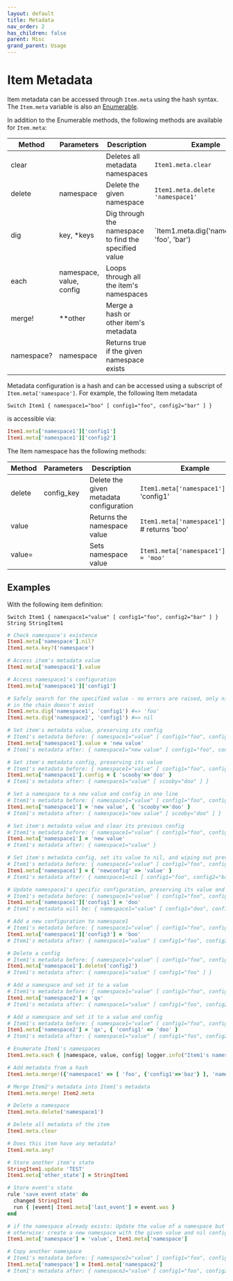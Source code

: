 ```yaml
---
layout: default
title: Metadata
nav_order: 2
has_children: false
parent: Misc
grand_parent: Usage
---
```


# Item Metadata

Item metadata can be accessed through `Item.meta` using the hash syntax. The `Item.meta` variable is also an [Enumerable](https://ruby-doc.org/core-2.6.8/Enumerable.html).

In addition to the Enumerable methods, the following methods are available for `Item.meta`:

| Method     | Parameters               | Description                                           | Example                                     |
| ---------- | ------------------------ | ----------------------------------------------------- | ------------------------------------------- |
| clear      |                          | Deletes all metadata namespaces                       | `Item1.meta.clear`                          |
| delete     | namespace                | Delete the given namespace                            | `Item1.meta.delete 'namespace1'`            |
| dig        | key, *keys               | Dig through the namespace to find the specified value | `Item1.meta.dig('namespace1', 'foo', 'bar') |
| each       | namespace, value, config | Loops through all the item's namespaces               |                                             |
| merge!     | **other                  | Merge a hash or other item's metadata                 |                                             |
| namespace? | namespace                | Returns true if the given namespace exists            |                                             |

Metadata configuration is a hash and can be accessed using a subscript of `Item.meta['namespace']`. For example, the following Item metadata

```
Switch Item1 { namespace1="boo" [ config1="foo", config2="bar" ] }
```

is accessible via:

```ruby
Item1.meta['namespace1']['config1']
Item1.meta['namespace1']['config2']
```

The Item namespace has the following methods:

| Method | Parameters | Description                             | Example                                          |
| ------ | ---------- | --------------------------------------- | ------------------------------------------------ |
| delete | config_key | Delete the given metadata configuration | `Item1.meta['namespace1'].delete` 'config1'      |
| value  |            | Returns the namespace value             | `Item1.meta['namespace1'].value` # returns 'boo' |
| value= |            | Sets namespace value                    | `Item1.meta['namespace1'].value = 'moo'`         |

## Examples

With the following item definition:

```
Switch Item1 { namespace1="value" [ config1="foo", config2="bar" ] }
String StringItem1
```

```ruby
# Check namespace's existence
Item1.meta['namespace'].nil?
Item1.meta.key?('namespace')

# Access item's metadata value
Item1.meta['namespace1'].value

# Access namespace1's configuration
Item1.meta['namespace1']['config1']

# Safely search for the specified value - no errors are raised, only nil returned if a key
# in the chain doesn't exist
Item1.meta.dig('namespace1', 'config1') #=> 'foo'
Item1.meta.dig('namespace2', 'config1') #=> nil

# Set item's metadata value, preserving its config
# Item1's metadata before: { namespace1="value" [ config1="foo", config2="bar" ] }
Item1.meta['namespace1'].value = 'new value'
# Item1's metadata after: { namespace1="new value" [ config1="foo", config2="bar" ] }

# Set item's metadata config, preserving its value
# Item1's metadata before: { namespace1="value" [ config1="foo", config2="bar" ] }
Item1.meta['namespace1'].config = { 'scooby'=>'doo' }
# Item1's metadata after: { namespace1="value" [ scooby="doo" ] }

# Set a namespace to a new value and config in one line
# Item1's metadata before: { namespace1="value" [ config1="foo", config2="bar" ] }
Item1.meta['namespace1'] = 'new value', { 'scooby'=>'doo' }
# Item1's metadata after: { namespace1="new value" [ scooby="doo" ] }

# Set item's metadata value and clear its previous config
# Item1's metadata before: { namespace1="value" [ config1="foo", config2="bar" ] }
Item1.meta['namespace1'] = 'new value'
# Item1's metadata after: { namespace1="value" }

# Set item's metadata config, set its value to nil, and wiping out previous config
# Item1's metadata before: { namespace1="value" [ config1="foo", config2="bar" ] }
Item1.meta['namespace1'] = { 'newconfig' => 'value' }
# Item1's metadata after: { namespace1=nil [ config1="foo", config2="bar" ] }

# Update namespace1's specific configuration, preserving its value and other config
# Item1's metadata before: { namespace1="value" [ config1="foo", config2="bar" ] }
Item1.meta['namespace1']['config1'] = 'doo'
# Item1's metadata will be: { namespace1="value" [ config1="doo", config2="bar" ] }

# Add a new configuration to namespace1
# Item1's metadata before: { namespace1="value" [ config1="foo", config2="bar" ] }
Item1.meta['namespace1']['config3'] = 'boo'
# Item1's metadata after: { namespace1="value" [ config1="foo", config2="bar", config3="boo" ] }

# Delete a config
# Item1's metadata before: { namespace1="value" [ config1="foo", config2="bar" ] }
Item1.meta['namespace1'].delete('config2')
# Item1's metadata after: { namespace1="value" [ config1="foo" ] }

# Add a namespace and set it to a value
# Item1's metadata before: { namespace1="value" [ config1="foo", config2="bar" ] }
Item1.meta['namespace2'] = 'qx'
# Item1's metadata after: { namespace1="value" [ config1="foo", config2="bar" ], namespace2="qx" }

# Add a namespace and set it to a value and config
# Item1's metadata before: { namespace1="value" [ config1="foo", config2="bar" ] }
Item1.meta['namespace2'] = 'qx', { 'config1' => 'doo' }
# Item1's metadata after: { namespace1="value" [ config1="foo", config2="bar" ], namespace2="qx" [ config1="doo" ] }

# Enumerate Item1's namespaces
Item1.meta.each { |namespace, value, config| logger.info("Item1's namespace: #{namespace}='#{value}' #{config}") }

# Add metadata from a hash
Item1.meta.merge!({'namespace1' => [ 'foo', {'config1'=>'baz'} ], 'namespace2' => [ 'qux', {'config'=>'quu'} ]})

# Merge Item2's metadata into Item1's metadata
Item1.meta.merge! Item2.meta

# Delete a namespace
Item1.meta.delete('namespace1')

# Delete all metadata of the item
Item1.meta.clear

# Does this item have any metadata?
Item1.meta.any?

# Store another item's state
StringItem1.update 'TEST'
Item1.meta['other_state'] = StringItem1

# Store event's state
rule 'save event state' do
  changed StringItem1
  run { |event| Item1.meta['last_event'] = event.was }
end

# if the namespace already exists: Update the value of a namespace but preserve its config 
# otherwise: create a new namespace with the given value and nil config
Item1.meta['namespace'] = 'value', Item1.meta['namespace']

# Copy another namespace
# Item1's metadata before: { namespace2="value" [ config1="foo", config2="bar" ] }
Item1.meta['namespace'] = Item1.meta['namespace2']
# Item1's metadata after: { namespace2="value" [ config1="foo", config2="bar" ], namespace="value" [ config1="foo", config2="bar" ] }
```
